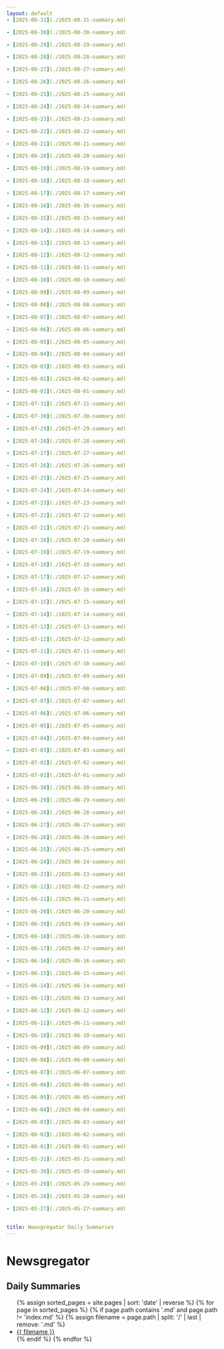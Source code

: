 ```yaml
---
layout: default
- [2025-08-31](./2025-08-31-summary.md)

- [2025-08-30](./2025-08-30-summary.md)

- [2025-08-29](./2025-08-29-summary.md)

- [2025-08-28](./2025-08-28-summary.md)

- [2025-08-27](./2025-08-27-summary.md)

- [2025-08-26](./2025-08-26-summary.md)

- [2025-08-25](./2025-08-25-summary.md)

- [2025-08-24](./2025-08-24-summary.md)

- [2025-08-23](./2025-08-23-summary.md)

- [2025-08-22](./2025-08-22-summary.md)

- [2025-08-21](./2025-08-21-summary.md)

- [2025-08-20](./2025-08-20-summary.md)

- [2025-08-19](./2025-08-19-summary.md)

- [2025-08-18](./2025-08-18-summary.md)

- [2025-08-17](./2025-08-17-summary.md)

- [2025-08-16](./2025-08-16-summary.md)

- [2025-08-15](./2025-08-15-summary.md)

- [2025-08-14](./2025-08-14-summary.md)

- [2025-08-13](./2025-08-13-summary.md)

- [2025-08-12](./2025-08-12-summary.md)

- [2025-08-11](./2025-08-11-summary.md)

- [2025-08-10](./2025-08-10-summary.md)

- [2025-08-09](./2025-08-09-summary.md)

- [2025-08-08](./2025-08-08-summary.md)

- [2025-08-07](./2025-08-07-summary.md)

- [2025-08-06](./2025-08-06-summary.md)

- [2025-08-05](./2025-08-05-summary.md)

- [2025-08-04](./2025-08-04-summary.md)

- [2025-08-03](./2025-08-03-summary.md)

- [2025-08-02](./2025-08-02-summary.md)

- [2025-08-01](./2025-08-01-summary.md)

- [2025-07-31](./2025-07-31-summary.md)

- [2025-07-30](./2025-07-30-summary.md)

- [2025-07-29](./2025-07-29-summary.md)

- [2025-07-28](./2025-07-28-summary.md)

- [2025-07-27](./2025-07-27-summary.md)

- [2025-07-26](./2025-07-26-summary.md)

- [2025-07-25](./2025-07-25-summary.md)

- [2025-07-24](./2025-07-24-summary.md)

- [2025-07-23](./2025-07-23-summary.md)

- [2025-07-22](./2025-07-22-summary.md)

- [2025-07-21](./2025-07-21-summary.md)

- [2025-07-20](./2025-07-20-summary.md)

- [2025-07-19](./2025-07-19-summary.md)

- [2025-07-18](./2025-07-18-summary.md)

- [2025-07-17](./2025-07-17-summary.md)

- [2025-07-16](./2025-07-16-summary.md)

- [2025-07-15](./2025-07-15-summary.md)

- [2025-07-14](./2025-07-14-summary.md)

- [2025-07-13](./2025-07-13-summary.md)

- [2025-07-12](./2025-07-12-summary.md)

- [2025-07-11](./2025-07-11-summary.md)

- [2025-07-10](./2025-07-10-summary.md)

- [2025-07-09](./2025-07-09-summary.md)

- [2025-07-08](./2025-07-08-summary.md)

- [2025-07-07](./2025-07-07-summary.md)

- [2025-07-06](./2025-07-06-summary.md)

- [2025-07-05](./2025-07-05-summary.md)

- [2025-07-04](./2025-07-04-summary.md)

- [2025-07-03](./2025-07-03-summary.md)

- [2025-07-02](./2025-07-02-summary.md)

- [2025-07-01](./2025-07-01-summary.md)

- [2025-06-30](./2025-06-30-summary.md)

- [2025-06-29](./2025-06-29-summary.md)

- [2025-06-28](./2025-06-28-summary.md)

- [2025-06-27](./2025-06-27-summary.md)

- [2025-06-26](./2025-06-26-summary.md)

- [2025-06-25](./2025-06-25-summary.md)

- [2025-06-24](./2025-06-24-summary.md)

- [2025-06-23](./2025-06-23-summary.md)

- [2025-06-22](./2025-06-22-summary.md)

- [2025-06-21](./2025-06-21-summary.md)

- [2025-06-20](./2025-06-20-summary.md)

- [2025-06-19](./2025-06-19-summary.md)

- [2025-06-18](./2025-06-18-summary.md)

- [2025-06-17](./2025-06-17-summary.md)

- [2025-06-16](./2025-06-16-summary.md)

- [2025-06-15](./2025-06-15-summary.md)

- [2025-06-14](./2025-06-14-summary.md)

- [2025-06-13](./2025-06-13-summary.md)

- [2025-06-12](./2025-06-12-summary.md)

- [2025-06-11](./2025-06-11-summary.md)

- [2025-06-10](./2025-06-10-summary.md)

- [2025-06-09](./2025-06-09-summary.md)

- [2025-06-08](./2025-06-08-summary.md)

- [2025-06-07](./2025-06-07-summary.md)

- [2025-06-06](./2025-06-06-summary.md)

- [2025-06-05](./2025-06-05-summary.md)

- [2025-06-04](./2025-06-04-summary.md)

- [2025-06-03](./2025-06-03-summary.md)

- [2025-06-02](./2025-06-02-summary.md)

- [2025-06-01](./2025-06-01-summary.md)

- [2025-05-31](./2025-05-31-summary.md)

- [2025-05-30](./2025-05-30-summary.md)

- [2025-05-29](./2025-05-29-summary.md)

- [2025-05-28](./2025-05-28-summary.md)

- [2025-05-27](./2025-05-27-summary.md)


title: Newsgregator Daily Summaries
---
```


# Newsgregator

## Daily Summaries

<ul>
{% assign sorted_pages = site.pages | sort: 'date' | reverse %}
{% for page in sorted_pages %}
    {% if page.path contains '.md' and page.path != 'index.md' %}
        {% assign filename = page.path | split: '/' | last | remove: '.md' %}
        <li>
          <a href="{{ site.baseurl }}/{{ filename }}.html">{{ filename }}</a>
        </li>
    {% endif %}
{% endfor %}
</ul>
